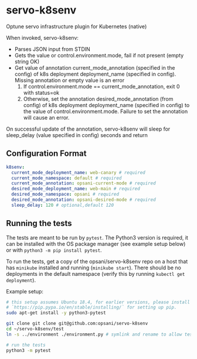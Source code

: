 # servo-k8senv

Optune servo infrastructure plugin for Kubernetes (native)

When invoked, servo-k8senv:

* Parses JSON input from STDIN
* Gets the value or control.environment.mode, fail if not present (empty string OK)
* Get value of annotation current_mode_annotation (specified in the config) of k8s deployment deployment_name (specified in config). Missing annotation or empty value is an error
    1. If control.environment.mode == current_mode_annotation, exit 0 with status=ok 
    2. Otherwise, set the annotation desired_mode_annotation (from config) of k8s deployment deployment_name (specified in config) to the value of control.environment.mode. Failure to set the annotation will cause an error.

On successful update of the annotation, servo-k8senv will sleep for sleep_delay (value specified in config) seconds and return

## Configuration Format

```yaml
k8senv:
  current_mode_deployment_name: web-canary # required
  current_mode_namespace: default # required
  current_mode_annotation: opsani-current-mode # required
  desired_mode_deployment_name: web-main # required
  desired_mode_namespace: opsani # required 
  desired_mode_annotation: opsani-desired-mode # required
  sleep_delay: 120 # optional,default 120
```

## Running the tests

The tests are meant to be run by `pytest`. The Python3 version is required, it can be installed with
the OS package manager (see example setup below) or with `python3 -m pip install pytest`.

To run the tests, get a copy of the opsani/servo-k8senv repo on a host that has `minikube` installed
and running (`minikube start`). There should be no deployments in the default namespace (verify this by running
`kubectl get deployment`).

Example setup:

```bash
# this setup assumes Ubuntu 18.4, for earlier versions, please install pip and pytest for Python3 manually, start from
# `https://pip.pypa.io/en/stable/installing/` for setting up pip.
sudo apt-get install -y python3-pytest

git clone git clone git@github.com:opsani/servo-k8senv
cd ~/servo-k8senv/test
ln -s ../environment ./environment.py # symlink and rename to allow test suite to import as module

# run the tests
python3 -m pytest
```
